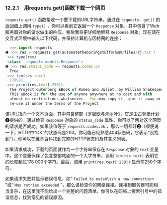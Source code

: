 ### 12.2.1　用requests.get()函数下载一个网页

`requests.get()` 函数接收一个要下载的URL字符串。通过在 `requests. get()` 的返回值上调用 `type()` ，你可以看到它返回一个 `Response` 对象，其中包含了Web服务器对你的请求做出的响应。稍后我将更详细地解释 `Response` 对象，现在请在交互式环境中输入以下代码，并保持计算机与因特网的连接：

```javascript
  >>> import requests
❶ >>> res = requests.get(automatetheboringstuff网址的/files/rj.txt') 
 >>> type(res) 
 <class 'requests.models.Response'>
❷ >>> res.status_code == requests.codes.ok
  True
 >>> len(res.text) 
  178981
 >>> print(res.text[:250]) 
  The Project Gutenberg EBook of Romeo and Juliet, by William Shakespeare
  This eBook is for the use of anyone anywhere at no cost and with
  almost no restrictions whatsoever.  You may copy it, give it away or
  re-use it under the terms of the Project
```

该URL指向一个文本页面，其中包含整部《罗密欧与朱丽叶》，它是由古登堡计划❶提供的。通过检查 `Response` 对象的 `status_code` 属性，你可以了解对这个网页的请求是否成功。如果该值等于 `requests.codes.ok` ，那么一切都好❷（顺便说一下，HTTP中“OK”的状态码是200。你可能已经熟悉404状态码，它表示“没找到”）。你可以在维基百科找到完整的HTTP状态码及其含义列表。

如果请求成功，下载的页面就作为一个字符串保存在 `Response` 对象的 `text` 变量中。这个变量保存了包含整部戏剧的一个大字符串，调用 `len(res.text)` 表明它的长度超过178 000个字符。最后，调用 `print(res.text[:250])` 显示前250个字符。

如果请求失败并显示错误信息，如“ `Failed to establish a new connection` ”或“ `Max retries exceeded` ”，那么请检查你的网络连接。连接到服务器可能相当复杂，在这里我不能给出一个完整的问题清单。你可以在网络上搜索引号中的错误信息，找到常见的错误原因。

